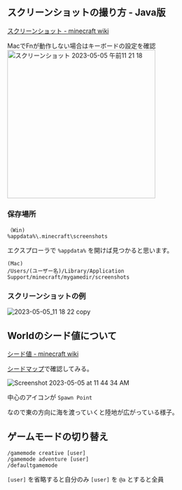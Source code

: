 ## スクリーンショットの撮り方 - Java版
[スクリーンショット - minecraft wiki](https://minecraft.fandom.com/ja/wiki/%E3%82%B9%E3%82%AF%E3%83%AA%E3%83%BC%E3%83%B3%E3%82%B7%E3%83%A7%E3%83%83%E3%83%88)

MacでFnが動作しない場合はキーボードの設定を確認  
<img width="338" alt="スクリーンショット 2023-05-05 午前11 21 18" src="https://user-images.githubusercontent.com/948237/236365912-09bada74-f209-4b56-b44e-43bc5810fab5.png">
### 保存場所
```
（Win)
%appdata%\.minecraft\screenshots
```
エクスプローラで `%appdata%` を開けば見つかると思います。
```
(Mac)
/Users/(ユーザー名)/Library/Application Support/minecraft/mygamedir/screenshots
```
### スクリーンショットの例  
![2023-05-05_11 18 22 copy](https://user-images.githubusercontent.com/948237/236366896-e5cb5671-2664-4f75-9c1a-6f02299e43e1.jpg)

## Worldのシード値について
[シード値 - minecraft wiki](https://minecraft.fandom.com/ja/wiki/%E3%82%B7%E3%83%BC%E3%83%89%E5%80%A4)

[シードマップ](https://www.chunkbase.com/apps/seed-map#7720807163619111538)で確認してみる。

![Screenshot 2023-05-05 at 11 44 34 AM](https://user-images.githubusercontent.com/948237/236367718-1aea9948-d9f1-4082-9a73-9b6b0a097e6c.png)

中心のアイコンが `Spawn Point` 

なので東の方向に海を渡っていくと陸地が広がっている様子。

## ゲームモードの切り替え
```
/gamemode creative [user]
/gamemode adventure [user]
/defaultgamemode
```
`[user]` を省略すると自分のみ
`[user]` を `@a` とすると全員
